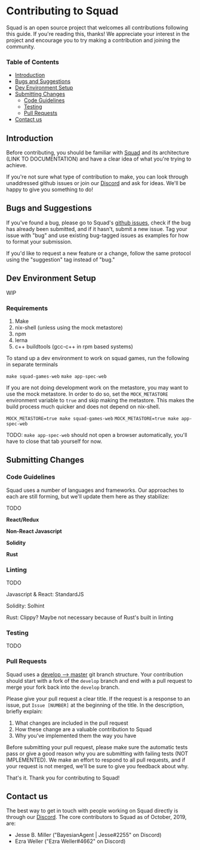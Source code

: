# Contributing to Squad

Squad is an open source project that welcomes all contributions
following this guide. If you're reading this, thanks! We appreciate
your interest in the project and encourage you to try making a
contribution and joining the community.

### Table of Contents

- [Introduction](#Introduction)
- [Bugs and Suggestions](#Bugs-and-Suggestions)
- [Dev Environment Setup](#Dev-Environment-Setup)
- [Submitting Changes](#Submitting-Changes)
  * [Code Guidelines](#Code-Guidelines)
  * [Testing](#Testing)
  * [Pull Requests](#Pull-Requests)
- [Contact us](#Contact-us)

## Introduction

Before contributing, you should be familiar with [Squad](README.md)
and its architecture (LINK TO DOCUMENTATION) and have a clear idea of
what you're trying to achieve.

If you're not sure what type of contribution to make, you can look
through unaddressed github issues or join our
[Discord](https://discord.gg/AKnbAe9) and ask for ideas. We'll be
happy to give you something to do!

## Bugs and Suggestions

If you've found a bug, please go to Squad's [github
issues](https://www.github.com/setmatchgames/squad/issues), check if
the bug has already been submitted, and if it hasn't, submit a new
issue. Tag your issue with "bug" and use existing bug-tagged issues as
examples for how to format your submission.

If you'd like to request a new feature or a change, follow the same
protocol using the "suggestion" tag instead of "bug."

## Dev Environment Setup

WIP

### Requirements

1. Make
1. nix-shell (unless using the mock metastore)
1. npm
1. lerna
1. c++ buildtools (gcc-c++ in rpm based systems)

To stand up a dev environment to work on squad games, run the
following in separate terminals

`make squad-games-web`
`make app-spec-web`

If you are not doing development work on the metastore, you may want
to use the mock metastore. In order to do so, set the `MOCK_METASTORE`
environment variable to `true` and skip making the metastore. This
makes the build process much quicker and does not depend on nix-shell.

`MOCK_METASTORE=true make squad-games-web`
`MOCK_METASTORE=true make app-spec-web`

TODO: `make app-spec-web` should not open a browser automatically,
you'll have to close that tab yourself for now.


## Submitting Changes
### Code Guidelines

Squad uses a number of languages and frameworks. Our approaches to
each are still forming, but we'll update them here as they stabilize:

TODO

**React/Redux**

**Non-React Javascript**

**Solidity**

**Rust**

### Linting

TODO

Javascript & React: StandardJS

Solidity: Solhint

Rust: Clippy? Maybe not necessary because of Rust's built in linting

### Testing

TODO

### Pull Requests

Squad uses a [develop -->
master](https://nvie.com/posts/a-successful-git-branching-model/#the-main-branches)
git branch structure. Your contribution should start with a fork of
the `develop` branch and end with a pull request to merge your fork
back into the `develop` branch.

Please give your pull request a clear title. If the request is a
 response to an issue, put `Issue [NUMBER]` at the beginning of the
 title. In the description, briefly explain:
 1. What changes are included in the pull request
 2. How these change are a valuable contribution to Squad
 3. Why you've implemented them the way you have

Before submitting your pull request, please make sure the automatic
tests pass or give a good reason why you are submitting with failing
tests (NOT IMPLEMENTED). We make an effort to respond to all pull
requests, and if your request is not merged, we'll be sure to give you
feedback about why.

That's it. Thank you for contributing to Squad!

## Contact us
The best way to get in touch with people working on Squad directly is
through our [Discord](https://discord.gg/AKnbAe9). The core
contributors to Squad as of October, 2019, are:
 - Jesse B. Miller ("BayesianAgent | Jesse#2255" on Discord)
 - Ezra Weller ("Ezra Weller#4662" on Discord)

